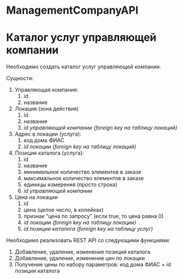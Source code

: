# ManagementCompanyAPI

# Каталог услуг управляющей компании

Необходимо создать каталог услуг управляющей компании.

Сущности:

1. Управляющая компания:
    1. id
    2. название
2. Локация (зона действия)
    1. id
    2. название
    3. *id управляющей компании (foreign key на таблицу локаций)*
3. Адрес в локации (услуга):
    1. код дома ФИАС
    2. *id локации (foreign key на таблицу локаций)*
4. Позиция каталога (услуга):
    1. id
    2. название
    3. минимальное количество элементов в заказе
    4. максимальное количество элементов в заказе
    5. единицы измерения (просто строка)
    6. *id управляющей компании*
5. Цена на локации
    1. id
    2. цена (целое число, в копейках)
    3. признак “цена по запросу” (если true, то цена равна 0)
    4. *id локации (foreign key на таблицу локации)*
    5. *id позиции каталога (foreign key на таблицу услуг)*

Необходимо реализовать REST API со следующими функциями:

1. Добавление, удаление, изменение позиций каталога
2. Добавление, удаление, изменение цен по локации
3. Получение цены по набору параметров: код дома ФИАС + id позиции каталога
